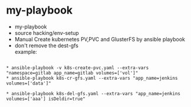# my-playbook
* my-playbook <br> 
* source hacking/env-setup <br> 
* Manual Create kubernetes PV,PVC and GlusterFS by ansible playbook <br>
* don't remove the dest-gfs <br>
example: <br> 
<pre><code>
* ansible-playbook -v k8s-create-pvc.yaml --extra-vars "namespace=gitlab app_name=gitlab volumes=['vol']"
* ansible-playbook k8s-cr-gfs.yaml --extra-vars "app_name=jenkins volumes=['data']" <br>
* ansible-playbook k8s-del-gfs.yaml --extra-vars "app_name=jenkins volumes=['aaa'] isDeldir=true" <br>
</code></pre>
